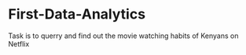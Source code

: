 # First-Data-Analytics

Task is to querry and find out the movie watching habits of Kenyans on Netflix
